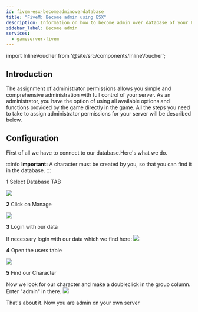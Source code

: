 ```yaml
---
id: fivem-esx-becomeadminoverdatabase
title: "FiveM: Become admin using ESX"
description: Information on how to become admin over database of your FiveM server with ESX from ZAP-Hosting 
sidebar_label: Become admin
services:
  - gameserver-fivem
---
```


import InlineVoucher from '@site/src/components/InlineVoucher';

## Introduction
The assignment of administrator permissions allows you simple and comprehensive administration with full control of your server. As an administrator, you have the option of using all available options and functions provided by the game directly in the game. All the steps you need to take to assign administrator permissions for your server will be described below. 
<InlineVoucher />

## Configuration

First of all we have to connect to our database.Here's what we do.

:::info
**Important:** A character must be created by you, so that you can find it in the database.
:::


**1** Select Database TAB

![](https://screensaver01.zap-hosting.com/index.php/s/cCweqBDBZ623iNF/preview)

**2** Click on Manage

![](https://screensaver01.zap-hosting.com/index.php/s/CEsFgpjYHZ26QSj/preview)

**3** Login with our data

If necessary login with our data which we find here:
![](https://screensaver01.zap-hosting.com/index.php/s/6bktDHRRJqTNEHM/preview)

**4** Open the users table

![](https://screensaver01.zap-hosting.com/index.php/s/Js9ngeei9xQEm48/preview)

**5** Find our Character

Now we look for our character and make a doubleclick in the group column.
Enter "admin" in there.
![](https://screensaver01.zap-hosting.com/index.php/s/GjdTo5GxkgX26BA/preview)

That's about it. Now you are admin on your own server

<InlineVoucher />
